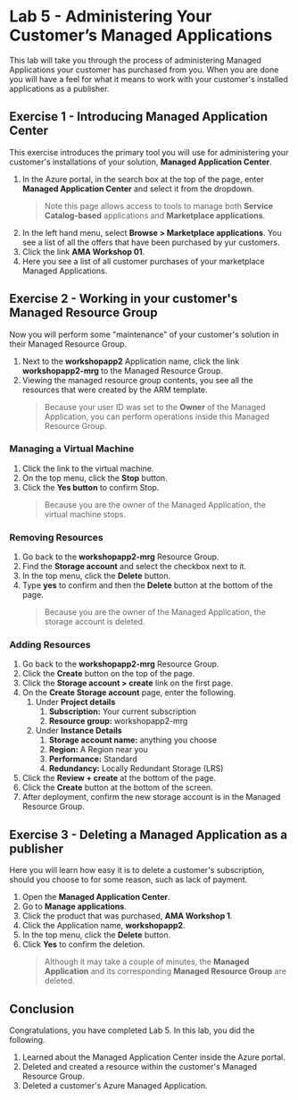 # Lab 5 - Administering Your Customer’s Managed Applications

This lab will take you through the process of administering Managed Applications your customer has purchased from you. When you are done you will have a feel for what it means to work with your customer's installed applications as a publisher.

## Exercise 1 - Introducing Managed Application Center

This exercise introduces the primary tool you will use for administering your customer's installations of your solution, **Managed Application Center**. 

1. In the Azure portal, in the search box at the top of the page, enter **Managed Application Center** and select it from the dropdown.
   > Note this page allows access to tools to manage both **Service Catalog-based** applications and **Marketplace applications**.
2. In the left hand menu, select **Browse > Marketplace applications**. You see a list of all the offers that have been purchased by yur customers.
3. Click the link **AMA Workshop 01**.
4. Here you see a list of all customer purchases of your marketplace Managed Applications.

## Exercise 2 - Working in your customer's Managed Resource Group

Now you will perform some "maintenance" of your customer's solution in their Managed Resource Group.

1. Next to the **workshopapp2** Application name, click the link **workshopapp2-mrg** to the Managed Resource Group.
2. Viewing the managed resource group contents, you see all the resources that were created by the ARM template.
   > Because your user ID was set to the **Owner** of the Managed Application, you can perform operations inside this Managed Resource Group.

### Managing a Virtual Machine

1. Click the link to the virtual machine.
2. On the top menu, click the **Stop** button. 
3. Click the **Yes button** to confirm Stop.
   > Because you are the owner of the Managed Application, the virtual machine stops.

### Removing Resources 

1. Go back to the **workshopapp2-mrg** Resource Group.
2. Find the **Storage account** and select the checkbox next to it. 
3. In the top menu, click the **Delete** button.
4. Type **yes** to confirm and then the **Delete** button at the bottom of the page.
   > Because you are the owner of the Managed Application, the storage account is deleted.

### Adding Resources

1. Go back to the **workshopapp2-mrg** Resource Group.
2. Click the **Create** button on the top of the page.
3. Click the **Storage account > create** link on the first page.
4. On the **Create Storage account** page, enter the following.
   1. Under **Project details**
      1. **Subscription:** Your current subscription
      2. **Resource group:** workshopapp2-mrg
   2. Under **Instance Details**
      1. **Storage account name:** anything you choose
      2. **Region:** A Region near you
      3. **Performance:** Standard
      4. **Redundancy:** Locally Redundant Storage (LRS)
5. Click the **Review + create** at the bottom of the page.
6.  Click the **Create** button at the bottom of the screen.
7.  After deployment, confirm the new storage account is in the Managed Resource Group.


## Exercise 3 - Deleting a Managed Application as a publisher

Here you will learn how easy it is to delete a customer's subscription, should you choose to for some reason, such as lack of payment.

1. Open the **Managed Application Center**.
2. Go to **Manage applications**.
3. Click the product that was purchased, **AMA Workshop 1**.
4. Click the Application name, **workshopapp2**.
5. In the top menu, click the **Delete** button.
6. Click **Yes** to confirm the deletion.
    > Although it may take a couple of minutes, the **Managed Application** and its corresponding **Managed Resource Group** are deleted.

## Conclusion

Congratulations, you have completed Lab 5. In this lab, you did the following.

1. Learned about the Managed Application Center inside the Azure portal.
2. Deleted and created a resource within the customer's Managed Resource Group.
3. Deleted a customer's Azure Managed Application.
